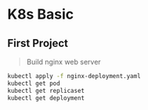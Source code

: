 # K8s Basic

## First Project

> Build nginx web server

```sh
kubectl apply -f nginx-deployment.yaml
kubectl get pod
kubectl get replicaset
kubectl get deployment
```
